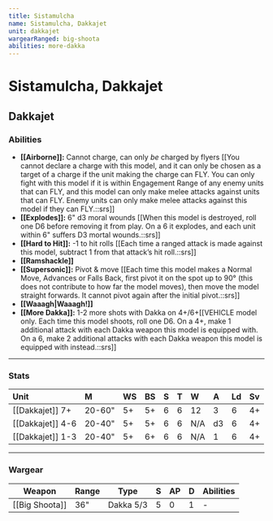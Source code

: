 ```yaml
---
title: Sistamulcha
name: Sistamulcha, Dakkajet
unit: dakkajet
wargearRanged: big-shoota
abilities: more-dakka
---
```


# Sistamulcha, Dakkajet
## Dakkajet
### Abilities
- **[[Airborne]]:** Cannot charge, can only _be_ charged by flyers [[You cannot declare a charge with this model, and it can only be chosen as a target of a charge if the unit making the charge can FLY. You can only fight with this model if it is within Engagement Range of any enemy units that can FLY, and this model can only make melee attacks against units that can FLY. Enemy units can only make melee attacks against this model if they can FLY.::srs]]
- **[[Explodes]]:** 6" d3 moral wounds [[When this model is destroyed, roll one D6 before removing it from play. On a 6 it explodes, and each unit within 6" suffers D3 mortal wounds.::srs]]
- **[[Hard to Hit]]:** -1 to hit rolls [[Each time a ranged attack is made against this model, subtract 1 from that attack’s hit roll.::srs]]
- **[[Ramshackle]]**
- **[[Supersonic]]:** Pivot & move [[Each time this model makes a Normal Move, Advances or Falls Back, first pivot it on the spot up to 90° (this does not contribute to how far the model moves), then move the model straight forwards. It cannot pivot again after the initial pivot.::srs]]
- **[[Waaagh\|Waaagh!]]**
- **[[More Dakka]]:** 1-2 more shots with Dakka on 4+/6+[[VEHICLE model only. Each time this model shoots, roll one D6. On a 4+, make 1 additional attack with each Dakka weapon this model is equipped with. On a 6, make 2 additional attacks with each Dakka weapon this model is equipped with instead.::srs]]

---

### Stats

| Unit             | M      | WS  | BS  | S   | T   | W   | A   | Ld  | Sv  |
|:---------------- |:------ |:--- |:--- |:--- |:--- |:--- |:--- |:--- |:--- |
| [[Dakkajet]] 7+  | 20-60" | 5+  | 5+  | 6   | 6   | 12  | 3   | 6   | 4+  |
| [[Dakkajet]] 4-6 | 20-40" | 5+  | 5+  | 6   | 6   | N/A | d3  | 6   | 4+  |
| [[Dakkajet]] 1-3 | 20-40" | 5+  | 6+  | 6   | 6   | N/A | 1   | 6   | 4+  |

---

### Wargear

| Weapon | Range | Type | S   | AP  | D   | Abilities |
| ------ | ----- | ---- | --- | --- | --- | --------- |
| [[Big Shoota]] | 36"   | Dakka 5/3 | 5   | 0   | 1   | -         |
